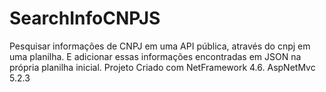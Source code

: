 # SearchInfoCNPJS
Pesquisar informações de CNPJ em uma API pública, através do cnpj em uma planilha. E adicionar essas informações encontradas em JSON na própria planilha inicial.
Projeto Criado com NetFramework 4.6.
AspNetMvc 5.2.3

